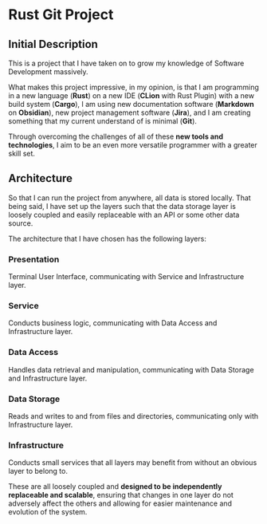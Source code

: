 # Rust Git Project

## Initial Description

This is a project that I have taken on to grow my knowledge of Software Development massively.

What makes this project impressive, in my opinion, is that I am programming in a new language (**Rust**) on a new IDE (**CLion** with Rust Plugin) with a new build system (**Cargo**), I am using new documentation software (**Markdown** on **Obsidian**), new project management software (**Jira**), and I am creating something that my current understand of is minimal (**Git**).

Through overcoming the challenges of all of these **new tools and technologies**, I aim to be an even more versatile programmer with a greater skill set.

## Architecture

So that I can run the project from anywhere, all data is stored locally. That being said, I have set up the layers such that the data storage layer is loosely coupled and easily replaceable with an API or some other data source.

The architecture that I have chosen has the following layers:

### Presentation
Terminal User Interface, communicating with Service and Infrastructure layer.

### Service
Conducts business logic, communicating with Data Access and Infrastructure layer.

### Data Access
Handles data retrieval and manipulation, communicating with Data Storage and Infrastructure layer.

### Data Storage
Reads and writes to and from files and directories, communicating only with Infrastructure layer.

### Infrastructure
Conducts small services that all layers may benefit from without an obvious layer to belong to.

These are all loosely coupled and **designed to be independently replaceable and scalable**, ensuring that changes in one layer do not adversely affect the others and allowing for easier maintenance and evolution of the system.